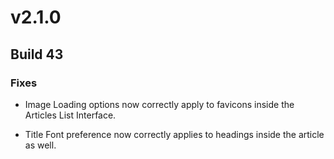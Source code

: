 # v2.1.0

## Build 43

### Fixes

- Image Loading options now correctly apply to favicons inside the Articles List Interface. 

- Title Font preference now correctly applies to headings inside the article as well. 
